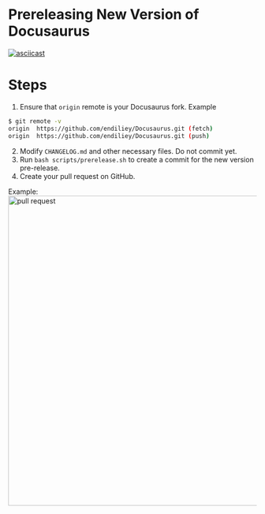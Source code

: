 # Prereleasing New Version of Docusaurus

[![asciicast](https://asciinema.org/a/n8rm53yfNURlIreGJkdSTgfAi.png)](https://asciinema.org/a/n8rm53yfNURlIreGJkdSTgfAi)

# Steps

1. Ensure that `origin` remote is your Docusaurus fork. Example

```bash
$ git remote -v
origin	https://github.com/endiliey/Docusaurus.git (fetch)
origin	https://github.com/endiliey/Docusaurus.git (push)
```

2. Modify `CHANGELOG.md` and other necessary files. Do not commit yet.
3. Run `bash scripts/prerelease.sh` to create a commit for the new version pre-release.
4. Create your pull request on GitHub.

Example:
<img width="629" alt="pull request" src="https://user-images.githubusercontent.com/17883920/43393765-ccb050ac-942a-11e8-94e8-d585034fa064.PNG">

